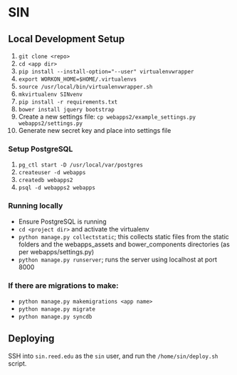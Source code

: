 # SIN

## Local Development Setup

1. `git clone <repo>`
2. `cd <app dir>`
3. `pip install --install-option="--user" virtualenvwrapper`
4. `export WORKON_HOME=$HOME/.virtualenvs`
5. `source /usr/local/bin/virtualenvwrapper.sh`
6. `mkvirtualenv SINvenv`
7. `pip install -r requirements.txt`
8. `bower install jquery bootstrap`
9. Create a new settings file: `cp webapps2/example_settings.py webapps2/settings.py`
10. Generate new secret key and place into settings file

### Setup PostgreSQL
1. `pg_ctl start -D /usr/local/var/postgres`
2. `createuser -d webapps`
3. `createdb webapps2`
4. `psql -d webapps2 webapps`

### Running locally
  * Ensure PostgreSQL is running
  * `cd <project dir>` and activate the virtualenv
  * `python manage.py collectstatic`; this collects static files from the static folders and the webapps_assets and bower_components directories (as per webapps/settings.py)
  * `python manage.py runserver`; runs the server using localhost at port 8000

### If there are migrations to make:
  * `python manage.py makemigrations <app name>`
  * `python manage.py migrate`
  * `python manage.py syncdb`

## Deploying

SSH into `sin.reed.edu` as the `sin` user, and run the `/home/sin/deploy.sh` script.
